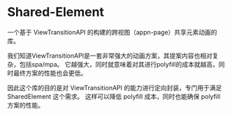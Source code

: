 # Shared-Element

一个基于 ViewTransitionAPI 的构建的跨视图（appn-page）共享元素动画的库。

我们知道ViewTransitionAPI是一套非常强大的动画方案，其提案内容也相对复杂，包括spa/mpa。
它越强大，同时就意味着对其进行polyfill的成本就越高，同时最终方案的性能也会更低。

因此这个库的目的是对 ViewTransitionAPI 的能力进行定向封装，专门用于满足 SharedElement 这个需求。
这样可以降低 polyfill 成本，同时也能确保 polyfill 方案的性能。

